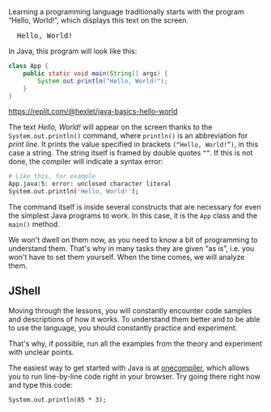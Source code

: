 Learning a programming language traditionally starts with the program “Hello, World!”, which displays this text on the screen.
<pre class='hexlet-basics-output'>
  Hello, World!
</pre>

In Java, this program will look like this:

```java
class App {
    public static void main(String[] args) {
        System.out.println("Hello, World!");
    }
}
```

https://replit.com/@hexlet/java-basics-hello-world

The text *Hello, World!* will appear on the screen thanks to the `System.out.println()` command, where `println()` is an abbreviation for *print line*. It prints the value specified in brackets `(“Hello, World!”)`, in this case a string. The string itself is framed by double quotes `“”`. If this is not done, the compiler will indicate a syntax error:
```bash
# Like this, for example
App.java:5: error: unclosed character literal
System.out.println('Hello, World!');
```

The command itself is inside several constructs that are necessary for even the simplest Java programs to work.
In this case, it is the `App` class and the `main()` method.

We won't dwell on them now, as you need to know a bit of programming to understand them. That's why in many tasks they are given “as is”, i.e. you won't have to set them yourself. When the time comes, we will analyze them.

## JShell

Moving through the lessons, you will constantly encounter code samples and descriptions of how it works. To understand them better and to be able to use the language, you should constantly practice and experiment.

That's why, if possible, run all the examples from the theory and experiment with unclear points.

The easiest way to get started with Java is at [onecompiler](https://onecompiler.com/jshell), which allows you to run line-by-line code right in your browser. Try going there right now and type this code:
```
System.out.println(85 * 3);
```
